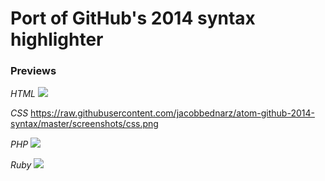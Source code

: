 # Port of GitHub's 2014 syntax highlighter

### Previews

*HTML*
![](https://raw.githubusercontent.com/jacobbednarz/atom-github-2014-syntax/master/screenshots/html.png)

*CSS*
https://raw.githubusercontent.com/jacobbednarz/atom-github-2014-syntax/master/screenshots/css.png

*PHP*
![](https://raw.githubusercontent.com/jacobbednarz/atom-github-2014-syntax/master/screenshots/php.png)

*Ruby*
![](https://raw.githubusercontent.com/jacobbednarz/atom-github-2014-syntax/master/screenshots/ruby.png)
